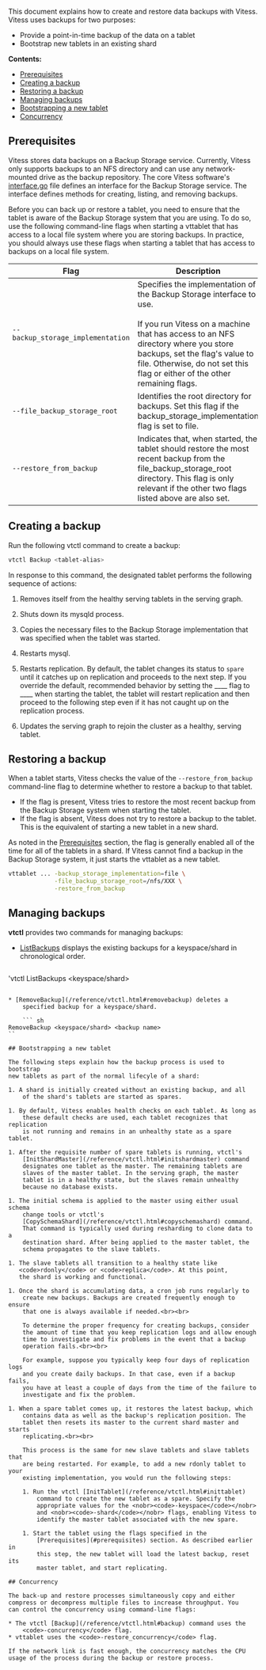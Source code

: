 This document explains how to create and restore data backups with
Vitess. Vitess uses backups for two purposes:

* Provide a point-in-time backup of the data on a tablet
* Bootstrap new tablets in an existing shard

**Contents:**

* [Prerequisites](#prerequisites)
* [Creating a backup](#creating-a-backup)
* [Restoring a backup](#restoring-a-backup)
* [Managing backups](#managing-backups)
* [Bootstrapping a new tablet](#bootstrapping-a-new-tablet)
* [Concurrency](#concurrency)

## Prerequisites

Vitess stores data backups on a Backup Storage service. Currently,
Vitess only supports backups to an NFS directory and can use any
network-mounted drive as the backup repository. The core Vitess software's
[interface.go](https://github.com/youtube/vitess/blob/master/go/vt/mysqlctl/backupstorage/interface.go)
file defines an interface for the Backup Storage service. The interface
defines methods for creating, listing, and removing backups.

Before you can back up or restore a tablet, you need to ensure that the
tablet is aware of the Backup Storage system that you are using. To do so,
use the following command-line flags when starting a vttablet that has
access to a local file system where you are storing backups. In practice,
you should always use these flags when starting a tablet that has access
to backups on a local file system.

| Flag | Description
| ---- | -----------
| <nobr><code>--backup_storage_implementation</code></nobr> | Specifies the implementation of the Backup Storage interface to use.<br><br>If you run Vitess on a machine that has access to an NFS directory where you store backups, set the flag's value to file. Otherwise, do not set this flag or either of the other remaining flags.</li></ul>
| <code>--file_backup_storage_root</code> | Identifies the root directory for backups. Set this flag if the backup_storage_implementation flag is set to file.
| <code>--restore_from_backup</code> | Indicates that, when started, the tablet should restore the most recent backup from the file_backup_storage_root directory. This flag is only relevant if the other two flags listed above are also set.

## Creating a backup

Run the following vtctl command to create a backup:

``` sh
vtctl Backup <tablet-alias>
```

In response to this command, the designated tablet performs the following sequence of actions:

1. Removes itself from the healthy serving tablets in the serving graph.

1. Shuts down its mysqld process.

1. Copies the necessary files to the Backup Storage implementation
    that was specified when the tablet was started.

1. Restarts mysql.

1. Restarts replication. By default, the tablet changes its status to
    <code>spare</code> until it catches up on replication and proceeds
    to the next step.
    If you override the default, recommended behavior by setting the
    ____ flag to ____ when starting the tablet,
    the tablet will restart replication and then proceed to the following
    step even if it has not caught up on the replication process.

1. Updates the serving graph to rejoin the cluster as a healthy, serving tablet.

## Restoring a backup

When a tablet starts, Vitess checks the value of the
<code>--restore_from_backup</code> command-line flag to determine whether
to restore a backup to that tablet.

* If the flag is present, Vitess tries to restore the most recent backup
    from the Backup Storage system when starting the tablet.
* If the flag is absent, Vitess does not try to restore a backup to the
    tablet. This is the equivalent of starting a new tablet in a new shard.

As noted in the [Prerequisites](#prerequisites) section, the flag is
generally enabled all of the time for all of the tablets in a shard.
If Vitess cannot find a backup in the Backup Storage system, it just
starts the vttablet as a new tablet.

``` sh
vttablet ... -backup_storage_implementation=file \
             -file_backup_storage_root=/nfs/XXX \
             -restore_from_backup
```

## Managing backups

**vtctl** provides two commands for managing backups:

* [ListBackups](/reference/vtctl.html#listbackups) displays the
    existing backups for a keyspace/shard in chronological order.

    ``` sh
'vtctl ListBackups <keyspace/shard>
```

* [RemoveBackup](/reference/vtctl.html#removebackup) deletes a
    specified backup for a keyspace/shard.

    ``` sh
RemoveBackup <keyspace/shard> <backup name>
``

## Bootstrapping a new tablet

The following steps explain how the backup process is used to bootstrap
new tablets as part of the normal lifecyle of a shard:

1. A shard is initially created without an existing backup, and all
    of the shard's tablets are started as spares.

1. By default, Vitess enables health checks on each tablet. As long as
    these default checks are used, each tablet recognizes that replication
    is not running and remains in an unhealthy state as a spare tablet.

1. After the requisite number of spare tablets is running, vtctl's
    [InitShardMaster](/reference/vtctl.html#initshardmaster) command
    designates one tablet as the master. The remaining tablets are
    slaves of the master tablet. In the serving graph, the master
    tablet is in a healthy state, but the slaves remain unhealthy
    because no database exists.

1. The initial schema is applied to the master using either usual schema
    change tools or vtctl's
    [CopySchemaShard](/reference/vtctl.html#copyschemashard) command.
    That command is typically used during resharding to clone data to a
    destination shard. After being applied to the master tablet, the
    schema propagates to the slave tablets.

1. The slave tablets all transition to a healthy state like
   <code>rdonly</code> or <code>replica</code>. At this point,
   the shard is working and functional.

1. Once the shard is accumulating data, a cron job runs regularly to
    create new backups. Backups are created frequently enough to ensure
    that one is always available if needed.<br><br>

    To determine the proper frequency for creating backups, consider
    the amount of time that you keep replication logs and allow enough
    time to investigate and fix problems in the event that a backup
    operation fails.<br><br>

    For example, suppose you typically keep four days of replication logs
    and you create daily backups. In that case, even if a backup fails,
    you have at least a couple of days from the time of the failure to
    investigate and fix the problem.

1. When a spare tablet comes up, it restores the latest backup, which
    contains data as well as the backup's replication position. The
    tablet then resets its master to the current shard master and starts
    replicating.<br><br>

    This process is the same for new slave tablets and slave tablets that
    are being restarted. For example, to add a new rdonly tablet to your
    existing implementation, you would run the following steps:

    1. Run the vtctl [InitTablet](/reference/vtctl.html#inittablet)
        command to create the new tablet as a spare. Specify the
        appropriate values for the <nobr><code>-keyspace</code></nobr>
        and <nobr><code>-shard</code></nobr> flags, enabling Vitess to
        identify the master tablet associated with the new spare.

    1. Start the tablet using the flags specified in the
        [Prerequisites](#prerequisites) section. As described earlier in
        this step, the new tablet will load the latest backup, reset its
        master tablet, and start replicating.

## Concurrency

The back-up and restore processes simultaneously copy and either
compress or decompress multiple files to increase throughput. You
can control the concurrency using command-line flags:

* The vtctl [Backup](/reference/vtctl.html#backup) command uses the
    <code>-concurrency</code> flag.
* vttablet uses the <code>-restore_concurrency</code> flag.

If the network link is fast enough, the concurrency matches the CPU
usage of the process during the backup or restore process.
